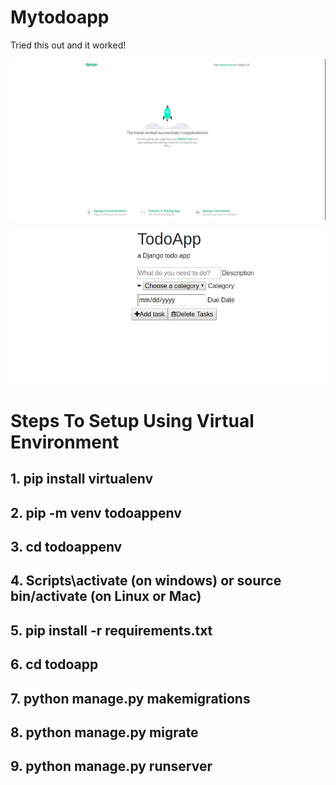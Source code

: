# Mytodoapp

Tried this out and it worked!

![Install Success](https://github.com/SalamahK/todoapp/blob/master/todo_1.png)

![It Worked](https://github.com/SalamahK/todoapp/blob/master/todo_2.png)

# Steps To Setup Using Virtual Environment

## 1. pip install virtualenv

## 2. pip -m venv todoappenv

## 3. cd todoappenv

## 4. Scripts\activate (on windows) or source bin/activate (on Linux or Mac)

## 5. pip install -r requirements.txt

## 6. cd todoapp

## 7. python manage.py makemigrations

## 8. python manage.py migrate

## 9. python manage.py runserver
